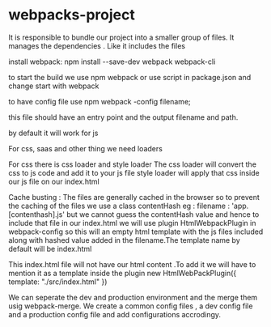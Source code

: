 # webpacks-project

It is responsible to bundle our project into a smaller group of files.
It manages the dependencies . Like it includes the files 

install webpack:
npm install --save-dev webpack webpack-cli

to start the build we use npm webpack or use script in package.json and change start with webpack

to have config file use npm webpack -config filename;

this file should have an entry point and the output filename and path.

by default it will work for js

For css, saas and other thing we need loaders

For css there is css loader and style loader
The css loader will convert the css to js code and add it to your js file 
style loader will apply that css inside our js file on our index.html

Cache busting :
The files are generally cached in the browser so to prevent the caching of the files 
we use a class contentHash
eg :
filename : 'app.[contenthash].js'
but we cannot guess the contentHash value and hence to include that file in our index.html 
we will use plugin HtmlWebpackPlugin in webpack-config so this will an empty html template with the js files included
along with hashed value added in the filename.The template name by default will be index.html

This index.html file will not have our html content .To add it we will have to mention it as a template inside the plugin new HtmlWebPackPlugin({
    template: "./src/index.html"
})

We can seperate the dev and production environment and the merge them usig webpack-merge. 
We create a common config files , a dev config file and a production config file and add configurations accrodingy.